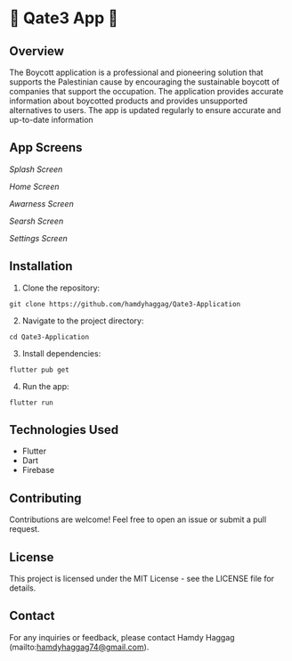 # 🌟 Qate3 App 🌟


## Overview
The Boycott application is a professional and pioneering solution that supports the Palestinian cause by encouraging the sustainable boycott of companies that support the occupation. The application provides accurate information about boycotted products and provides unsupported alternatives to users.
The app is updated regularly to ensure accurate and up-to-date information

## App Screens

*Splash Screen*


*Home Screen*



*Awarness Screen*


*Searsh Screen*


*Settings Screen*



## Installation

1. Clone the repository:

```
git clone https://github.com/hamdyhaggag/Qate3-Application
```

2. Navigate to the project directory:

```
cd Qate3-Application
```

3. Install dependencies:

```
flutter pub get
```

4. Run the app:

```
flutter run
```

## Technologies Used

- Flutter
- Dart
- Firebase

## Contributing

Contributions are welcome! Feel free to open an issue or submit a pull request.

## License

This project is licensed under the MIT License - see the LICENSE file for details.

## Contact

For any inquiries or feedback, please contact Hamdy Haggag (mailto:hamdyhaggag74@gmail.com).
